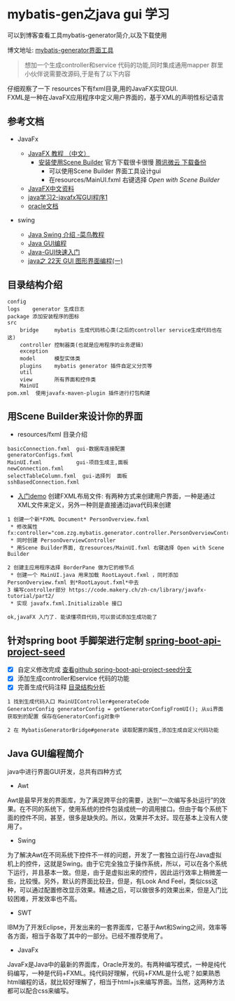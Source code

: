 mybatis-gen之java gui 学习
==============
可以到博客查看工具mybatis-generator简介,以及下载使用
 
博文地址: [mybatis-generator界面工具](http://javastar920905.coding.me/2019/05/mybatis-generator-gui/ )

> 想加一个生成controller和service 代码的功能,同时集成通用mapper 群里小伙伴说需要改源码,于是有了以下内容 

仔细观察了一下 resources下有fxml目录,用的JavaFX实现GUI.  
FXML是一种在JavaFX应用程序中定义用户界面的，基于XML的声明性标记语言


## 参考文档
* JavaFx
    * [JavaFX 教程 （中文）](https://code.makery.ch/zh-cn/library/javafx-tutorial/)
        * [安装使用Scene Builder](https://blog.csdn.net/u011781521/article/details/86632482) 官方下载很卡很慢 [腾讯微云 下载备份](https://share.weiyun.com/5pnIhSY) 
            * 可以使用Scene Builder 界面工具设计gui 
            * 在resources/MainUI.fxml 右键选择 *Open with Scene Builder*
    * [JavaFX中文资料](http://www.javafxchina.net/blog/docs/tutorial1/)
    * [java学习2-javafx写GUI程序1](https://blog.csdn.net/wengduke/article/details/85112877) 
    * [oracle文档](https://docs.oracle.com/javase/8/javafx/get-started-tutorial/jfx-overview.htm)

* swing
    * [Java Swing 介绍 -菜鸟教程](https://www.runoob.com/w3cnote/java-swing-demo-intro.html)
    * [Java GUI编程](https://www.cnblogs.com/bahcelor/p/6626155.html)
    * [Java-GUI快速入门](https://blog.csdn.net/qq_42035966/article/details/82258199)
    * [java之 22天 GUI 图形界面编程(一)](https://www.cnblogs.com/fnlingnzb-learner/p/5953839.html)


## 目录结构介绍
```
config
logs    generator 生成日志
package 添加安装程序的图标
src
    bridge     mybatis 生成代码核心类(之后的controller service生成代码也在这)
    controller 控制器类(也就是应用程序的业务逻辑)
    exception
    model      模型实体类
    plugins    mybatis generator 插件自定义分页等
    util
    view       所有界面和控件类
    MainUI
pom.xml  使用javafx-maven-plugin 插件进行打包构建
```

## 用Scene Builder来设计你的界面
* resources/fxml 目录介绍
```
basicConnection.fxml  gui-数据库连接配置
generatorConfigs.fxml 
MainUI.fxml           gui-项目生成主,面板
newConnection.fxml
selectTableColumn.fxml  gui-选择列  面板
sshBasedConnection.fxml
```
   
* [入门demo](https://code.makery.ch/zh-cn/library/javafx-tutorial/part1/) 
创建FXML布局文件: 有两种方式来创建用户界面，一种是通过XML文件来定义，另外一种则是直接通过java代码来创建

```git
1 创建一个新*FXML Document* PersonOverview.fxml 
 * 修改属性 fx:controller="com.zzg.mybatis.generator.controller.PersonOverviewController"
 * 同时创建 PersonOverviewController
 * 用Scene Builder界面, 在resources/MainUI.fxml 右键选择 Open with Scene Builder
 
2 创建主应用程序选择 BorderPane 做为它的根节点
 * 创建一个 MainUI.java 用来加载 RootLayout.fxml ，同时添加 PersonOverview.fxml 到*RootLayout.fxml*中去
3 编写controller部分 https://code.makery.ch/zh-cn/library/javafx-tutorial/part2/
 * 实现 javafx.fxml.Initializable 接口
 
ok,javaFX 入门了. 能读懂项目代码,可以尝试添加生成功能了

```

## 针对spring boot 手脚架进行定制 [spring-boot-api-project-seed](https://github.com/java-frame/spring-boot-api-project-seed)
* [x] 自定义修改完成 [查看github  spring-boot-api-project-seed分支](https://github.com/javastar920905/mybatis-generator-gui/tree/spring-boot-api-project-seed) 
* [x] 添加生成controller和service 代码的功能  
* [x] 完善生成代码注释 [目录结构分析](http://localhost:3000/#/books/3.java/java_gui)

```
1 找到生成代码入口 MainUIController#generateCode
GeneratorConfig generatorConfig = getGeneratorConfigFromUI(); 从ui界面获取到的配置 保存在GeneratorConfig对象中

2 在 MybatisGeneratorBridge#generate 读取配置的属性,添加生成自定义代码功能

```


##  Java GUI编程简介
java中进行界面GUI开发，总共有四种方式
 * Awt

Awt是最早开发的界面库，为了满足跨平台的需要，达到“一次编写多处运行”的效果。在不同的系统下，使用系统的控件包装成统一的调用接口。但由于每个系统下面的控件不同，甚至，很多是缺失的。所以，效果并不太好。现在基本上没有人使用了。
 * Swing

为了解决Awt在不同系统下控件不一样的问题，开发了一套独立运行在Java虚拟机上的控件，这就是Swing。由于它完全独立于操作系统，所以，可以在各个系统下运行，并且基本一致。但是，由于是虚拟出来的控件，因此运行效率上稍微差一些，比较慢。另外，默认的界面比较丑，但是，有Look And Feel，类似css这种，可以通过配置修改显示效果。精通之后，可以做很多的效果出来，但是入门比较困难，开发效率也不高。
 * SWT

IBM为了开发Eclipse，开发出来的一套界面库，它基于Awt和Swing之间，效率等各方面，相当于各取了其中的一部分。已经不推荐使用了。
 * JavaFx
 
JavaFx是Java中的最新的界面库，Oracle开发的。有两种编写模式，一种是纯代码编写，一种是代码+FXML。纯代码好理解，代码+FXML是什么呢？如果熟悉html编程的话，就比较好理解了，相当于html+js来编写界面。当然，这两种方法都可以配合css来编写。
